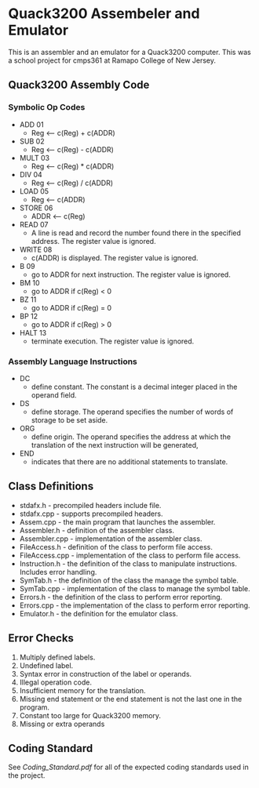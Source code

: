 # Quack3200 Assembeler and Emulator
This is an assembler and an emulator for a Quack3200 computer. This was a school project for cmps361 at Ramapo College of New Jersey.

## Quack3200 Assembly Code

### **Symbolic Op Codes**
- ADD 01 
  - Reg <-- c(Reg) + c(ADDR)
- SUB 02 
  - Reg <-- c(Reg) - c(ADDR)
- MULT 03 
  - Reg <-- c(Reg) * c(ADDR)
- DIV 04 
  - Reg <-- c(Reg) / c(ADDR)
- LOAD 05 
  - Reg <-- c(ADDR)
- STORE 06 
  - ADDR <-- c(Reg)
- READ 07 
  - A line is read and record the number found there in the specified address. The register value is ignored.
- WRITE 08 
  - c(ADDR) is displayed. The register value is ignored.
- B 09 
  - go to ADDR for next instruction. The register value is ignored.
- BM 10 
  - go to ADDR if c(Reg) < 0
- BZ 11 
  - go to ADDR if c(Reg) = 0
- BP 12 
  - go to ADDR if c(Reg) > 0
- HALT 13 
  - terminate execution. The register value is ignored.

### **Assembly Language Instructions**
- DC 
  - define constant. The constant is a decimal integer placed in the operand field.
- DS 
  - define storage. The operand specifies the number of words of storage to be set aside.
- ORG 
  - define origin. The operand specifies the address at which the translation of the next instruction will be generated,
- END
  - indicates that there are no additional statements to translate.

## Class Definitions

- stdafx.h - precompiled headers include file.
- stdafx.cpp - supports precompiled headers.
- Assem.cpp - the main program that launches the assembler.
- Assembler.h - definition of the assembler class.
- Assembler.cpp - implementation of the assembler class.
- FileAccess.h - definition of the class to perform file access.
- FileAccess.cpp - implementation of the class to perform file access.
- Instruction.h - the definition of the class to manipulate instructions. Includes error handling.
- SymTab.h - the definition of the class the manage the symbol table.
- SymTab.cpp - implementation of the class to manage the symbol table.
- Errors.h - the definition of the class to perform error reporting.
- Errors.cpp - the implementation of the class to perform error reporting.
- Emulator.h - the definition for the emulator class.

## Error Checks

1. Multiply defined labels.
2. Undefined label.
3. Syntax error in construction of the label or operands.
4. Illegal operation code.
5. Insufficient memory for the translation.
6. Missing end statement or the end statement is not the last one in the program.
7. Constant too large for Quack3200 memory.
8. Missing or extra operands

## Coding Standard

See *Coding_Standard.pdf* for all of the expected coding standards used in the project.

